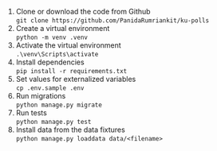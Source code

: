 1. Clone or download the code from Github <br>
    `git clone https://github.com/PanidaRumriankit/ku-polls`
2. Create a virtual environment <br>
    `python -m venv .venv`
3. Activate the virtual environment <br>
    `.\venv\Scripts\activate`
4. Install dependencies <br>
    `pip install -r requirements.txt`
5. Set values for externalized variables <br>
    `cp .env.sample .env`
6. Run migrations <br>
    `python manage.py migrate`
7. Run tests <br>
    `python manage.py test`
8. Install data from the data fixtures <br>
    `python manage.py loaddata data/<filename>`
    